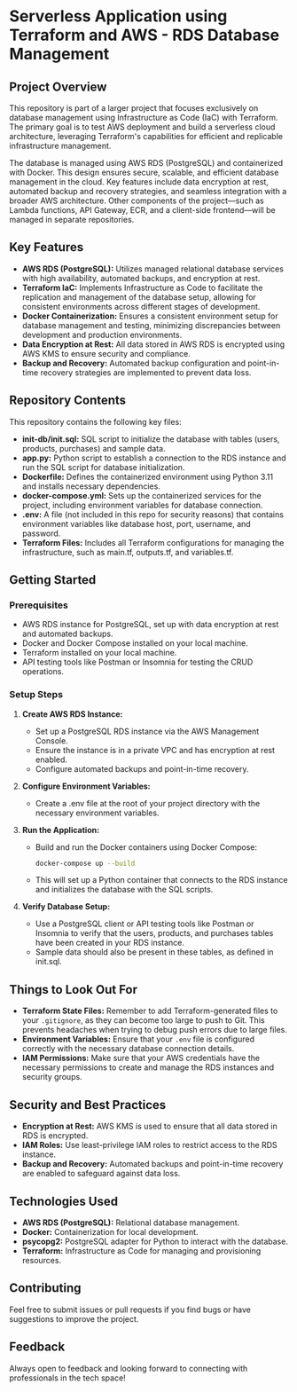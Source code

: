 # Serverless Application using Terraform and AWS - RDS Database Management

## Project Overview

This repository is part of a larger project that focuses exclusively on database management using Infrastructure as Code (IaC) with Terraform. The primary goal is to test AWS deployment and build a serverless cloud architecture, leveraging Terraform's capabilities for efficient and replicable infrastructure management.

The database is managed using AWS RDS (PostgreSQL) and containerized with Docker. This design ensures secure, scalable, and efficient database management in the cloud. Key features include data encryption at rest, automated backup and recovery strategies, and seamless integration with a broader AWS architecture. Other components of the project—such as Lambda functions, API Gateway, ECR, and a client-side frontend—will be managed in separate repositories.

## Key Features

- **AWS RDS (PostgreSQL):** Utilizes managed relational database services with high availability, automated backups, and encryption at rest.
- **Terraform IaC:** Implements Infrastructure as Code to facilitate the replication and management of the database setup, allowing for consistent environments across different stages of development.
- **Docker Containerization:** Ensures a consistent environment setup for database management and testing, minimizing discrepancies between development and production environments.
- **Data Encryption at Rest:** All data stored in AWS RDS is encrypted using AWS KMS to ensure security and compliance.
- **Backup and Recovery:** Automated backup configuration and point-in-time recovery strategies are implemented to prevent data loss.

## Repository Contents

This repository contains the following key files:

- **init-db/init.sql:** SQL script to initialize the database with tables (users, products, purchases) and sample data.
- **app.py:** Python script to establish a connection to the RDS instance and run the SQL script for database initialization.
- **Dockerfile:** Defines the containerized environment using Python 3.11 and installs necessary dependencies.
- **docker-compose.yml:** Sets up the containerized services for the project, including environment variables for database connection.
- **.env:** A file (not included in this repo for security reasons) that contains environment variables like database host, port, username, and password.
- **Terraform Files:** Includes all Terraform configurations for managing the infrastructure, such as main.tf, outputs.tf, and variables.tf.

## Getting Started

### Prerequisites

- AWS RDS instance for PostgreSQL, set up with data encryption at rest and automated backups.
- Docker and Docker Compose installed on your local machine.
- Terraform installed on your local machine.
- API testing tools like Postman or Insomnia for testing the CRUD operations.

### Setup Steps

1. **Create AWS RDS Instance:**

   - Set up a PostgreSQL RDS instance via the AWS Management Console.
   - Ensure the instance is in a private VPC and has encryption at rest enabled.
   - Configure automated backups and point-in-time recovery.

2. **Configure Environment Variables:**

   - Create a .env file at the root of your project directory with the necessary environment variables.

3. **Run the Application:**

   - Build and run the Docker containers using Docker Compose:
     ```bash
     docker-compose up --build
     ```
   - This will set up a Python container that connects to the RDS instance and initializes the database with the SQL scripts.

4. **Verify Database Setup:**
   - Use a PostgreSQL client or API testing tools like Postman or Insomnia to verify that the users, products, and purchases tables have been created in your RDS instance.
   - Sample data should also be present in these tables, as defined in init.sql.

## Things to Look Out For

- **Terraform State Files:** Remember to add Terraform-generated files to your `.gitignore`, as they can become too large to push to Git. This prevents headaches when trying to debug push errors due to large files.
- **Environment Variables:** Ensure that your `.env` file is configured correctly with the necessary database connection details.
- **IAM Permissions:** Make sure that your AWS credentials have the necessary permissions to create and manage the RDS instances and security groups.

## Security and Best Practices

- **Encryption at Rest:** AWS KMS is used to ensure that all data stored in RDS is encrypted.
- **IAM Roles:** Use least-privilege IAM roles to restrict access to the RDS instance.
- **Backup and Recovery:** Automated backups and point-in-time recovery are enabled to safeguard against data loss.

## Technologies Used

- **AWS RDS (PostgreSQL):** Relational database management.
- **Docker:** Containerization for local development.
- **psycopg2:** PostgreSQL adapter for Python to interact with the database.
- **Terraform:** Infrastructure as Code for managing and provisioning resources.

## Contributing

Feel free to submit issues or pull requests if you find bugs or have suggestions to improve the project.

## Feedback

Always open to feedback and looking forward to connecting with professionals in the tech space!
